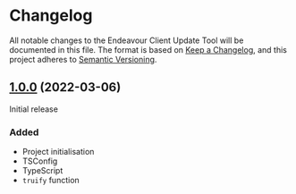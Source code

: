 # Changelog
All notable changes to the Endeavour Client Update Tool will be documented in this file. The format is based on [Keep a Changelog],
and this project adheres to [Semantic Versioning].

[Keep a Changelog]: https://keepachangelog.com/en/1.0.0/
[Semantic Versioning]: https://semver.org/spec/v2.0.0.html

## [1.0.0] (2022-03-06)
Initial release

### Added

- Project initialisation
- TSConfig
- TypeScript
- `truify` function

[1.0.0]: https://gitlab.pxlwidgets.com/internal/projects/endeavour-client-update-tool/api/-/tree/1.0.0